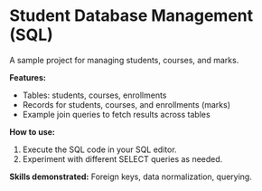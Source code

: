 # Student Database Management (SQL)

A sample project for managing students, courses, and marks.

**Features:**
- Tables: students, courses, enrollments
- Records for students, courses, and enrollments (marks)
- Example join queries to fetch results across tables

**How to use:**
1. Execute the SQL code in your SQL editor.
2. Experiment with different SELECT queries as needed.

**Skills demonstrated:** Foreign keys, data normalization, querying.
